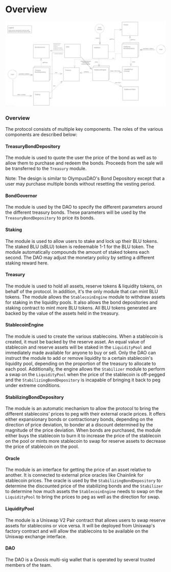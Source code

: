 # Overview

![Architecture of Bluejay Protocol](<../.gitbook/assets/image (8) (1).png>)

### Overview

The protocol consists of multiple key components. The roles of the various components are described below:

#### TreasuryBondDepository

The module is used to quote the user the price of the bond as well as to allow them to purchase and redeem the bonds. Proceeds from the sale will be transferred to the `Treasury` module.

Note: The design is similar to OlympusDAO's Bond Depository except that a user may purchase multiple bonds without resetting the vesting period.

#### BondGovernor

The module is used by the DAO to specify the different parameters around the different treasury bonds. These parameters will be used by the `TreasuryBondDepository` to price its bonds.

#### Staking

The module is used to allow users to stake and lock up their BLU tokens. The staked BLU (sBLU) token is redeemable 1-1 for the BLU token. The module automatically compounds the amount of staked tokens each second. The DAO may adjust the monetary policy by setting a different staking reward here.

#### Treasury

The module is used to hold all assets, reserve tokens & liquidity tokens, on behalf of the protocol. In addition, it's the only module that can mint BLU tokens. The module allows the `StablecoinEngine` module to withdraw assets for staking in the liquidity pools. It also allows the bond depositories and staking contract to mint more BLU tokens. All BLU tokens generated are backed by the value of the assets held in the treasury.

#### StablecoinEngine

The module is used to create the various stablecoins. When a stablecoin is created, it must be backed by the reserve asset. An equal value of stablecoin and reserve assets will be staked in the `LiquidityPool` and immediately made available for anyone to buy or sell. Only the DAO can instruct the module to add or remove liquidity to a certain stablecoin's liquidity pool, depending on the proportion of the treasury to allocate to each pool. Additionally, the engine allows the `Stabilizer` module to perform a swap on the `LiquidityPool` when the price of the stablecoin is off-pegged and the `StabilizingBondDepository` is incapable of bringing it back to peg under extreme conditions.

#### StabilizingBondDepository

The module is an automatic mechanism to allow the protocol to bring the different stablecoins' prices to peg with their external oracle prices. It offers either expansionary bonds or contractionary bonds, depending on the direction of price deviation, to bonder at a discount determined by the magnitude of the price deviation. When bonds are purchased, the module either buys the stablecoin to burn it to increase the price of the stablecoin on the pool or mints more stablecoin to swap for reserve assets to decrease the price of stablecoin on the pool.

#### Oracle

The module is an interface for getting the price of an asset relative to another. It is connected to external price oracles like Chainlink for stablecoin prices. The oracle is used by the `StabilizingBondDepository` to determine the discounted price of the stabilizing bonds and the `Stabilizer` to determine how much assets the `StablecoinEngine` needs to swap on the `LiquidityPool` to bring the prices to peg as well as the direction for swap.

#### LiquidityPool

The module is a Uniswap V2 Pair contract that allows users to swap reserve assets for stablecoins or vice versa. It will be deployed from Uniswap's factory contract and will allow the stablecoins to be available on the Uniswap exchange interface.

#### DAO

The DAO is a Gnosis multi-sig wallet that is operated by several trusted members of the team.
